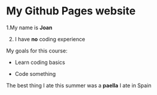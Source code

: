 # My Github Pages website

1.My name is **Joan** 

2. I have **no** coding experience

My goals for this course:


-   Learn coding basics

-   Code something


The best thing I ate this summer was a **paella** I ate in Spain
